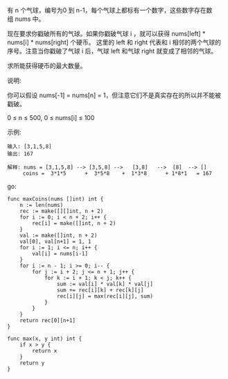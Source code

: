 有 n 个气球，编号为0 到 n-1，每个气球上都标有一个数字，这些数字存在数组 nums 中。

现在要求你戳破所有的气球。如果你戳破气球 i ，就可以获得 nums[left] * nums[i] * nums[right] 个硬币。 这里的 left 和 right 代表和 i 相邻的两个气球的序号。注意当你戳破了气球 i 后，气球 left 和气球 right 就变成了相邻的气球。

求所能获得硬币的最大数量。

说明:

你可以假设 nums[-1] = nums[n] = 1，但注意它们不是真实存在的所以并不能被戳破。

0 ≤ n ≤ 500, 0 ≤ nums[i] ≤ 100

示例:

```
输入: [3,1,5,8]
输出: 167 

解释: nums = [3,1,5,8] --> [3,5,8] -->   [3,8]   -->  [8]  --> []
     coins =  3*1*5      +  3*5*8    +  1*3*8      + 1*8*1   = 167
```

go:
```
func maxCoins(nums []int) int {
    n := len(nums)
    rec := make([][]int, n + 2)
    for i := 0; i < n + 2; i++ {
        rec[i] = make([]int, n + 2)
    }
    val := make([]int, n + 2)
    val[0], val[n+1] = 1, 1
    for i := 1; i <= n; i++ {
        val[i] = nums[i-1]
    }
    for i := n - 1; i >= 0; i-- {
        for j := i + 2; j <= n + 1; j++ {
            for k := i + 1; k < j; k++ {
                sum := val[i] * val[k] * val[j]
                sum += rec[i][k] + rec[k][j]
                rec[i][j] = max(rec[i][j], sum)
            }
        }
    }
    return rec[0][n+1]
}

func max(x, y int) int {
    if x > y {
        return x
    }
    return y
}
```
